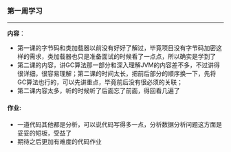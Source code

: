 ### 第一周学习

---

**内容**：

- 第一课的字节码和类加载器以前没有好好了解过，毕竟项目没有字节码加密这样的需求，类加载器也只是准备面试的时候看了一点点，所以确实是学到了
- 第二课的内容，讲GC算法那一部分和深入理解JVM的内容差不多，不过讲得很详细，很容易理解；第二课的时间太长，把前后部分的顺序换一下，先将GC算法也行的，可以先讲重点，毕竟前后没有很必须的关联；
- 第二课内容太多，听的时候听了后面忘了前面，得回看几遍了

#### 作业:

- 一道代码其他都是分析，可以说代码写得多一点，分析数据分析问题这方面是妥妥的短板，受益了
- 期待之后更加有难度的代码作业

